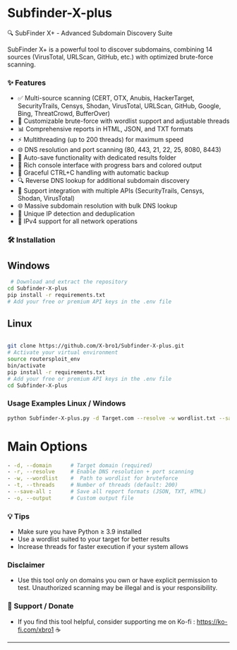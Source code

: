 # Subfinder-X-plus
🔍 SubFinder X+ - Advanced Subdomain Discovery Suite  

SubFinder X+ is a powerful tool to discover subdomains, combining 14 sources (VirusTotal, URLScan, GitHub, etc.) with optimized brute-force scanning.  

### ✨ Features
- ✅ Multi-source scanning (CERT, OTX, Anubis, HackerTarget, SecurityTrails, Censys, Shodan, VirusTotal, URLScan, GitHub, Google, Bing, ThreatCrowd, BufferOver)
- 🚀 Customizable brute-force with wordlist support and adjustable threads
- 📊 Comprehensive reports in HTML, JSON, and TXT formats
- ⚡ Multithreading (up to 200 threads) for maximum speed
- 🌐 DNS resolution and port scanning (80, 443, 21, 22, 25, 8080, 8443)
- 💾 Auto-save functionality with dedicated results folder
- 🎨 Rich console interface with progress bars and colored output
- 🔄 Graceful CTRL+C handling with automatic backup
- 🔍 Reverse DNS lookup for additional subdomain discovery
- 🤝 Support integration with multiple APIs (SecurityTrails, Censys, Shodan, VirusTotal)
- 🌐 Massive subdomain resolution with bulk DNS lookup
- 📡 Unique IP detection and deduplication
- 🔌 IPv4 support for all network operations


### 🛠 Installation  

## Windows
```bash
 # Download and extract the repository
cd Subfinder-X-plus
pip install -r requirements.txt
# Add your free or premium API keys in the .env file
```

## Linux
```bash

git clone https://github.com/X-bro1/Subfinder-X-plus.git
# Activate your virtual environment
source routersploit_env
bin/activate
pip install -r requirements.txt
# Add your free or premium API keys in the .env file
cd Subfinder-X-plus
```

### Usage Examples Linux / Windows
```bash
python Subfinder-X-plus.py -d Target.com --resolve -w wordlist.txt --save-all 
```


# Main Options
```bash
- -d, --domain      # Target domain (required)
- -r, --resolve     # Enable DNS resolution + port scanning
- -w, --wordlist    #  Path to wordlist for bruteforce
- -t, --threads     # Number of threads (default: 200)
- --save-all :      # Save all report formats (JSON, TXT, HTML)
- -o, --output      # Custom output file
```

### 💡 Tips

- Make sure you have Python ≥ 3.9 installed
- Use a wordlist suited to your target for better results
- Increase threads for faster execution if your system allows

### Disclaimer
- Use this tool only on domains you own or have explicit permission to test. Unauthorized scanning may be illegal and is your responsibility.

### 🔗 Support / Donate

- If you find this tool helpful, consider supporting me on Ko-fi : https://ko-fi.com/xbro1 ☕️

---



